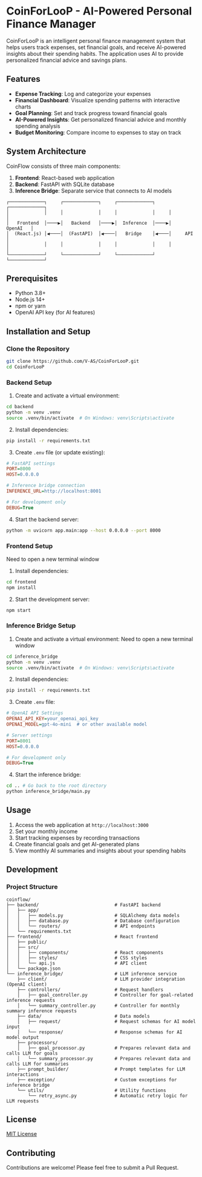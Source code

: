 # CoinForLooP - AI-Powered Personal Finance Manager

CoinForLooP is an intelligent personal finance management system that helps users track expenses, set financial goals, and receive AI-powered insights about their spending habits. The application uses AI to provide personalized financial advice and savings plans.

## Features

- **Expense Tracking**: Log and categorize your expenses
- **Financial Dashboard**: Visualize spending patterns with interactive charts
- **Goal Planning**: Set and track progress toward financial goals
- **AI-Powered Insights**: Get personalized financial advice and monthly spending analysis
- **Budget Monitoring**: Compare income to expenses to stay on track

## System Architecture

CoinFlow consists of three main components:

1. **Frontend**: React-based web application
2. **Backend**: FastAPI with SQLite database
3. **Inference Bridge**: Separate service that connects to AI models

```
┌─────────────┐     ┌─────────────┐     ┌─────────────┐     ┌─────────────┐
│             │     │             │     │             │     │             │
│   Frontend  │────▶│   Backend   │────▶│  Inference  │────▶│    OpenAI   │
│  (React.js) │◀────│  (FastAPI)  │◀────│   Bridge    │◀────│     API     │
│             │     │             │     │             │     │             │
└─────────────┘     └─────────────┘     └─────────────┘     └─────────────┘
```

## Prerequisites

- Python 3.8+
- Node.js 14+
- npm or yarn
- OpenAI API key (for AI features)

## Installation and Setup

### Clone the Repository

```bash
git clone https://github.com/V-AS/CoinForLooP.git
cd CoinForLooP
```

### Backend Setup

1. Create and activate a virtual environment:

```bash
cd backend
python -m venv .venv
source .venv/bin/activate  # On Windows: venv\Scripts\activate
```

2. Install dependencies:

```bash
pip install -r requirements.txt
```

3. Create `.env` file (or update existing):

```ini
# FastAPI settings
PORT=8000
HOST=0.0.0.0

# Inference bridge connection
INFERENCE_URL=http://localhost:8001

# For development only
DEBUG=True
```

4. Start the backend server:

```bash
python -m uvicorn app.main:app --host 0.0.0.0 --port 8000    
```

### Frontend Setup
Need to open a new terminal window
1. Install dependencies:

```bash
cd frontend
npm install
```

2. Start the development server:

```bash
npm start
```

### Inference Bridge Setup

1. Create and activate a virtual environment:
Need to open a new terminal window
```bash
cd inference_bridge
python -m venv .venv
source .venv/bin/activate  # On Windows: venv\Scripts\activate
```

2. Install dependencies:

```bash
pip install -r requirements.txt
```

3. Create `.env` file:

```ini
# OpenAI API Settings
OPENAI_API_KEY=your_openai_api_key
OPENAI_MODEL=gpt-4o-mini  # or other available model

# Server settings
PORT=8001
HOST=0.0.0.0

# For development only
DEBUG=True
```

4. Start the inference bridge:

```bash
cd .. # Go back to the root directory
python inference_bridge/main.py
```

## Usage

1. Access the web application at `http://localhost:3000`
2. Set your monthly income
3. Start tracking expenses by recording transactions
4. Create financial goals and get AI-generated plans
5. View monthly AI summaries and insights about your spending habits

## Development

### Project Structure

```
coinflow/
├── backend/                            # FastAPI backend
│   ├── app/
│   │   ├── models.py                   # SQLAlchemy data models
│   │   ├── database.py                 # Database configuration
│   │   └── routers/                    # API endpoints
│   └── requirements.txt
├── frontend/                           # React frontend
│   ├── public/
│   ├── src/
│   │   ├── components/                 # React components
│   │   ├── styles/                     # CSS styles
│   │   └── api.js                      # API client
│   └── package.json
└── inference_bridge/                   # LLM inference service
    ├── client/                         # LLM provider integration (OpenAI client)
    ├── controllers/                    # Request handlers
    │   ├── goal_controller.py          # Controller for goal-related inference requests
    │   └── summary_controller.py       # Controller for monthly summary inference requests
    ├── data/                           # Data models
    │   ├── request/                    # Request schemas for AI model input
    │   └── response/                   # Response schemas for AI model output
    ├── processors/                     
    │   ├── goal_processor.py           # Prepares relevant data and calls LLM for goals
    │   └── summary_processor.py        # Prepares relevant data and calls LLM for summaries
    ├── prompt_builder/                 # Prompt templates for LLM interactions
    ├── exception/                      # Custom exceptions for inference bridge
    └── utils/                          # Utility functions
        └── retry_async.py              # Automatic retry logic for LLM requests
```

## License

[MIT License](LICENSE)

## Contributing

Contributions are welcome! Please feel free to submit a Pull Request.